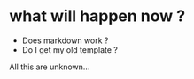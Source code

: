 # what will happen now ?

* Does markdown work ?
* Do I get my old template ?

All this are unknown...
